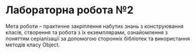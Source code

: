 # Лабораторна робота №2

Мета роботи – практичне закріплення набутих знань з конструювання класів, створення та робота з їх екземплярами, ознайомлення з поняттям серіалізації за допомогою сторонніх бібліотек та використання методів класу Object.

